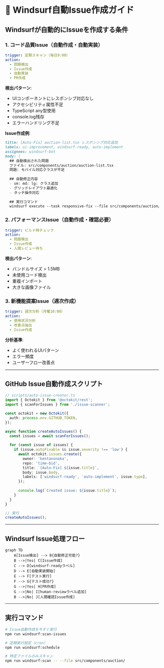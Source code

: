 # 🤖 Windsurf自動Issue作成ガイド

## Windsurfが自動的にIssueを作成する条件

### 1. コード品質Issue（自動作成・自動実装）

```yaml
trigger: 定期スキャン（毎日9:00）
action: 
  - 問題検出
  - Issue作成  
  - 自動実装
  - PR作成
```

**検出パターン**:
- UIコンポーネントにレスポンシブ対応なし
- アクセシビリティ属性不足
- TypeScript any型使用
- console.log残存
- エラーハンドリング不足

**Issue作成例**:
```markdown
title: [Auto-Fix] auction-list.tsx レスポンシブ対応追加
labels: ui-improvement, windsurf-ready, auto-implement
assignees: windsurf-bot
body: |
  ## 自動検出された問題
  ファイル: src/components/auction/auction-list.tsx
  問題: モバイル対応クラスが不足
  
  ## 自動修正内容
  - sm: md: lg: クラス追加
  - グリッドレイアウト最適化
  - タッチ操作対応
  
  ## 実行コマンド
  windsurf execute --task responsive-fix --file src/components/auction/auction-list.tsx
```

### 2. パフォーマンスIssue（自動作成・確認必要）

```yaml
trigger: ビルド時チェック
action:
  - 問題検出
  - Issue作成
  - 人間レビュー待ち
```

**検出パターン**:
- バンドルサイズ > 1.5MB
- 未使用コード検出
- 重複インポート
- 大きな画像ファイル

### 3. 新機能提案Issue（週次作成）

```yaml
trigger: 週次分析（月曜10:00）
action:
  - 使用状況分析
  - 改善点抽出
  - Issue作成
```

**分析基準**:
- よく使われるUIパターン
- エラー頻度
- ユーザーフロー改善点

---

## GitHub Issue自動作成スクリプト

```typescript
// scripts/auto-issue-creator.ts
import { Octokit } from '@octokit/rest';
import { scanForIssues } from './issue-scanner';

const octokit = new Octokit({
  auth: process.env.GITHUB_TOKEN,
});

async function createAutoIssues() {
  const issues = await scanForIssues();
  
  for (const issue of issues) {
    if (issue.autoFixable && issue.severity !== 'low') {
      await octokit.issues.create({
        owner: 'kentanonaka',
        repo: 'time-bid',
        title: `[Auto-Fix] ${issue.title}`,
        body: issue.body,
        labels: ['windsurf-ready', 'auto-implement', issue.type],
      });
      
      console.log(`Created issue: ${issue.title}`);
    }
  }
}

// 実行
createAutoIssues();
```

---

## Windsurf Issue処理フロー

```mermaid
graph TD
    A[Issue検出] --> B{自動修正可能?}
    B -->|Yes| C[Issue作成]
    C --> D[windsurf-readyラベル]
    D --> E[自動実装開始]
    E --> F[テスト実行]
    F --> G{テスト成功?}
    G -->|Yes| H[PR作成]
    G -->|No| I[human-reviewラベル追加]
    B -->|No| J[人間確認Issue作成]
```

---

## 実行コマンド

```bash
# Issue自動作成を今すぐ実行
npm run windsurf:scan-issues

# 定期実行設定（cron）
npm run windsurf:schedule

# 特定ファイルのみスキャン
npm run windsurf:scan -- --file src/components/auction/
```
